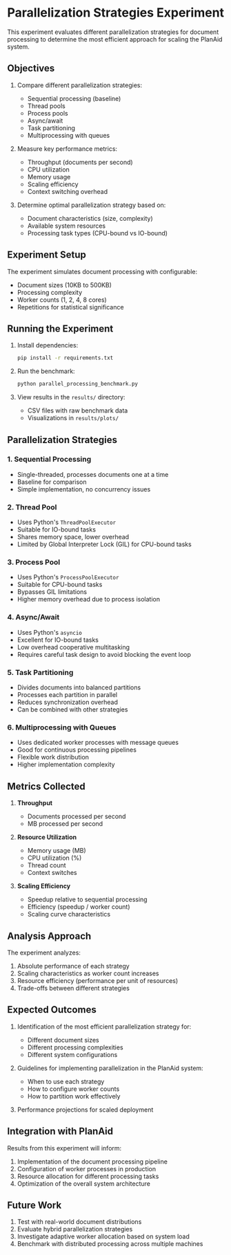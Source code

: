 # Parallelization Strategies Experiment

This experiment evaluates different parallelization strategies for document processing to determine the most efficient approach for scaling the PlanAid system.

## Objectives

1. Compare different parallelization strategies:
   - Sequential processing (baseline)
   - Thread pools
   - Process pools
   - Async/await
   - Task partitioning
   - Multiprocessing with queues

2. Measure key performance metrics:
   - Throughput (documents per second)
   - CPU utilization
   - Memory usage
   - Scaling efficiency
   - Context switching overhead

3. Determine optimal parallelization strategy based on:
   - Document characteristics (size, complexity)
   - Available system resources
   - Processing task types (CPU-bound vs IO-bound)

## Experiment Setup

The experiment simulates document processing with configurable:
- Document sizes (10KB to 500KB)
- Processing complexity
- Worker counts (1, 2, 4, 8 cores)
- Repetitions for statistical significance

## Running the Experiment

1. Install dependencies:
   ```bash
   pip install -r requirements.txt
   ```

2. Run the benchmark:
   ```bash
   python parallel_processing_benchmark.py
   ```

3. View results in the `results/` directory:
   - CSV files with raw benchmark data
   - Visualizations in `results/plots/`

## Parallelization Strategies

### 1. Sequential Processing
- Single-threaded, processes documents one at a time
- Baseline for comparison
- Simple implementation, no concurrency issues

### 2. Thread Pool
- Uses Python's `ThreadPoolExecutor`
- Suitable for IO-bound tasks
- Shares memory space, lower overhead
- Limited by Global Interpreter Lock (GIL) for CPU-bound tasks

### 3. Process Pool
- Uses Python's `ProcessPoolExecutor`
- Suitable for CPU-bound tasks
- Bypasses GIL limitations
- Higher memory overhead due to process isolation

### 4. Async/Await
- Uses Python's `asyncio`
- Excellent for IO-bound tasks
- Low overhead cooperative multitasking
- Requires careful task design to avoid blocking the event loop

### 5. Task Partitioning
- Divides documents into balanced partitions
- Processes each partition in parallel
- Reduces synchronization overhead
- Can be combined with other strategies

### 6. Multiprocessing with Queues
- Uses dedicated worker processes with message queues
- Good for continuous processing pipelines
- Flexible work distribution
- Higher implementation complexity

## Metrics Collected

1. **Throughput**
   - Documents processed per second
   - MB processed per second

2. **Resource Utilization**
   - Memory usage (MB)
   - CPU utilization (%)
   - Thread count
   - Context switches

3. **Scaling Efficiency**
   - Speedup relative to sequential processing
   - Efficiency (speedup / worker count)
   - Scaling curve characteristics

## Analysis Approach

The experiment analyzes:
1. Absolute performance of each strategy
2. Scaling characteristics as worker count increases
3. Resource efficiency (performance per unit of resources)
4. Trade-offs between different strategies

## Expected Outcomes

1. Identification of the most efficient parallelization strategy for:
   - Different document sizes
   - Different processing complexities
   - Different system configurations

2. Guidelines for implementing parallelization in the PlanAid system:
   - When to use each strategy
   - How to configure worker counts
   - How to partition work effectively

3. Performance projections for scaled deployment

## Integration with PlanAid

Results from this experiment will inform:
1. Implementation of the document processing pipeline
2. Configuration of worker processes in production
3. Resource allocation for different processing tasks
4. Optimization of the overall system architecture

## Future Work

1. Test with real-world document distributions
2. Evaluate hybrid parallelization strategies
3. Investigate adaptive worker allocation based on system load
4. Benchmark with distributed processing across multiple machines 